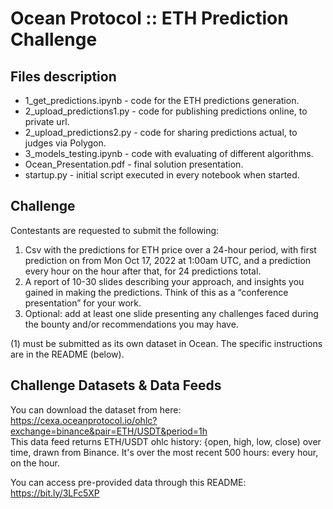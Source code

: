 # Ocean Protocol :: ETH Prediction Challenge

## Files description

- 1_get_predictions.ipynb - code for the ETH predictions generation. 
- 2_upload_predictions1.py - code for publishing predictions online, to private url.
- 2_upload_predictions2.py - code for sharing predictions actual, to judges via Polygon.
- 3_models_testing.ipynb - code with evaluating of different algorithms.
- Ocean_Presentation.pdf - final solution presentation.
- startup.py - initial script executed in every notebook when started.

## Challenge
Contestants are requested to submit the following:
1. Csv with the  predictions for ETH price over a 24-hour period, with first prediction on  from Mon Oct 17, 2022 at 1:00am UTC, and a prediction every hour on the hour after that, for 24 predictions total.
2. A report of 10-30 slides describing your approach, and insights you gained in making the predictions. Think of this as a “conference presentation” for your work.
3. Optional: add at least one slide presenting any challenges faced during the bounty and/or recommendations you may have.

(1) must be submitted as its own dataset in Ocean. The specific instructions are in the README (below).

## Challenge Datasets & Data Feeds
You can download the dataset from here: https://cexa.oceanprotocol.io/ohlc?exchange=binance&pair=ETH/USDT&period=1h   
This data feed returns ETH/USDT ohlc history: {open, high, low, close) over time, drawn from Binance.
It's over the most recent 500 hours: every hour, on the hour.

You can access pre-provided data through this README: https://bit.ly/3LFc5XP
